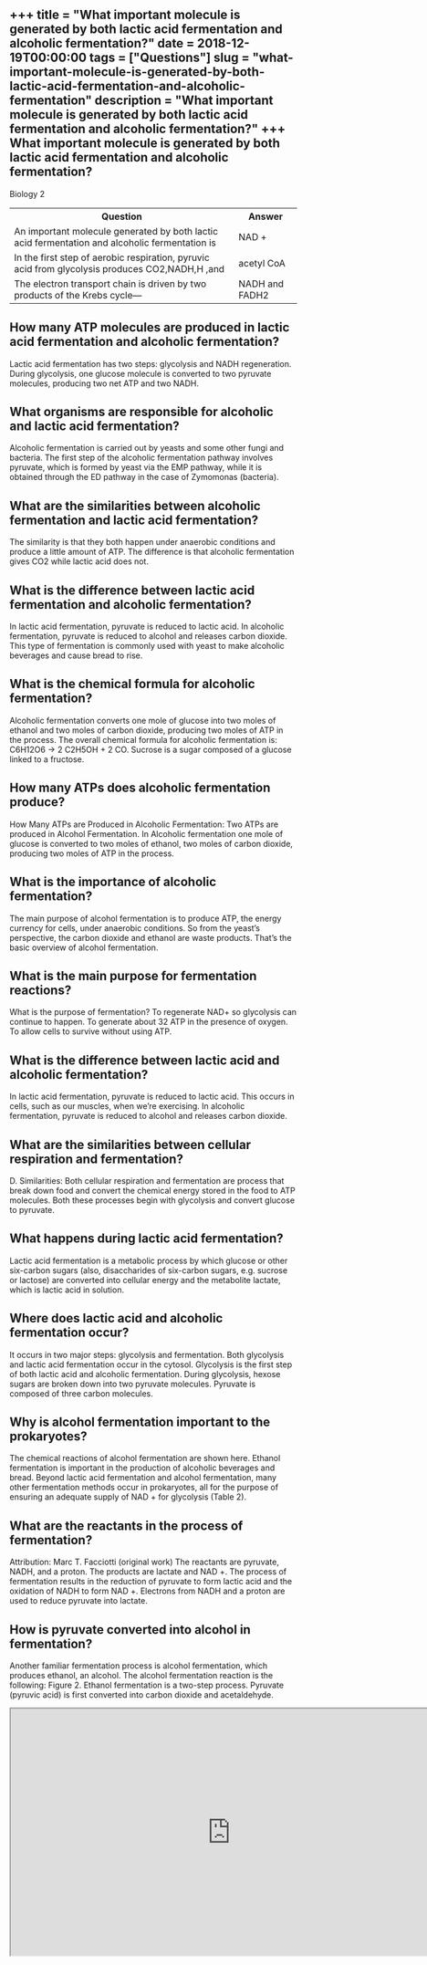 +++
title = "What important molecule is generated by both lactic acid fermentation and alcoholic fermentation?"
date = 2018-12-19T00:00:00
tags = ["Questions"]
slug = "what-important-molecule-is-generated-by-both-lactic-acid-fermentation-and-alcoholic-fermentation"
description = "What important molecule is generated by both lactic acid fermentation and alcoholic fermentation?"
+++
What important molecule is generated by both lactic acid fermentation and alcoholic fermentation?
-------------------------------------------------------------------------------------------------

Biology 2

<table><tr><th>Question</th><th>Answer</th></tr><tr><td>An important molecule generated by both lactic acid fermentation and alcoholic fermentation is</td><td>NAD +</td></tr><tr><td>In the first step of aerobic respiration, pyruvic acid from glycolysis produces CO2,NADH,H ,and</td><td>acetyl CoA</td></tr><tr><td>The electron transport chain is driven by two products of the Krebs cycle—</td><td>NADH and FADH2</td></tr></table>

How many ATP molecules are produced in lactic acid fermentation and alcoholic fermentation?
-------------------------------------------------------------------------------------------

Lactic acid fermentation has two steps: glycolysis and NADH regeneration. During glycolysis, one glucose molecule is converted to two pyruvate molecules, producing two net ATP and two NADH.

What organisms are responsible for alcoholic and lactic acid fermentation?
--------------------------------------------------------------------------

Alcoholic fermentation is carried out by yeasts and some other fungi and bacteria. The first step of the alcoholic fermentation pathway involves pyruvate, which is formed by yeast via the EMP pathway, while it is obtained through the ED pathway in the case of Zymomonas (bacteria).

What are the similarities between alcoholic fermentation and lactic acid fermentation?
--------------------------------------------------------------------------------------

The similarity is that they both happen under anaerobic conditions and produce a little amount of ATP. The difference is that alcoholic fermentation gives CO2 while lactic acid does not.

What is the difference between lactic acid fermentation and alcoholic fermentation?
-----------------------------------------------------------------------------------

In lactic acid fermentation, pyruvate is reduced to lactic acid. In alcoholic fermentation, pyruvate is reduced to alcohol and releases carbon dioxide. This type of fermentation is commonly used with yeast to make alcoholic beverages and cause bread to rise.

What is the chemical formula for alcoholic fermentation?
--------------------------------------------------------

Alcoholic fermentation converts one mole of glucose into two moles of ethanol and two moles of carbon dioxide, producing two moles of ATP in the process. The overall chemical formula for alcoholic fermentation is: C6H12O6 → 2 C2H5OH + 2 CO. Sucrose is a sugar composed of a glucose linked to a fructose.

How many ATPs does alcoholic fermentation produce?
--------------------------------------------------

How Many ATPs are Produced in Alcoholic Fermentation: Two ATPs are produced in Alcohol Fermentation. In Alcoholic fermentation one mole of glucose is converted to two moles of ethanol, two moles of carbon dioxide, producing two moles of ATP in the process.

What is the importance of alcoholic fermentation?
-------------------------------------------------

The main purpose of alcohol fermentation is to produce ATP, the energy currency for cells, under anaerobic conditions. So from the yeast’s perspective, the carbon dioxide and ethanol are waste products. That’s the basic overview of alcohol fermentation.

What is the main purpose for fermentation reactions?
----------------------------------------------------

What is the purpose of fermentation? To regenerate NAD+ so glycolysis can continue to happen. To generate about 32 ATP in the presence of oxygen. To allow cells to survive without using ATP.

What is the difference between lactic acid and alcoholic fermentation?
----------------------------------------------------------------------

In lactic acid fermentation, pyruvate is reduced to lactic acid. This occurs in cells, such as our muscles, when we’re exercising. In alcoholic fermentation, pyruvate is reduced to alcohol and releases carbon dioxide.

What are the similarities between cellular respiration and fermentation?
------------------------------------------------------------------------

D. Similarities: Both cellular respiration and fermentation are process that break down food and convert the chemical energy stored in the food to ATP molecules. Both these processes begin with glycolysis and convert glucose to pyruvate.

What happens during lactic acid fermentation?
---------------------------------------------

Lactic acid fermentation is a metabolic process by which glucose or other six-carbon sugars (also, disaccharides of six-carbon sugars, e.g. sucrose or lactose) are converted into cellular energy and the metabolite lactate, which is lactic acid in solution.

Where does lactic acid and alcoholic fermentation occur?
--------------------------------------------------------

It occurs in two major steps: glycolysis and fermentation. Both glycolysis and lactic acid fermentation occur in the cytosol. Glycolysis is the first step of both lactic acid and alcoholic fermentation. During glycolysis, hexose sugars are broken down into two pyruvate molecules. Pyruvate is composed of three carbon molecules.

Why is alcohol fermentation important to the prokaryotes?
---------------------------------------------------------

The chemical reactions of alcohol fermentation are shown here. Ethanol fermentation is important in the production of alcoholic beverages and bread. Beyond lactic acid fermentation and alcohol fermentation, many other fermentation methods occur in prokaryotes, all for the purpose of ensuring an adequate supply of NAD + for glycolysis (Table 2).

What are the reactants in the process of fermentation?
------------------------------------------------------

Attribution: Marc T. Facciotti (original work) The reactants are pyruvate, NADH, and a proton. The products are lactate and NAD +. The process of fermentation results in the reduction of pyruvate to form lactic acid and the oxidation of NADH to form NAD +. Electrons from NADH and a proton are used to reduce pyruvate into lactate.

How is pyruvate converted into alcohol in fermentation?
-------------------------------------------------------

Another familiar fermentation process is alcohol fermentation, which produces ethanol, an alcohol. The alcohol fermentation reaction is the following: Figure 2. Ethanol fermentation is a two-step process. Pyruvate (pyruvic acid) is first converted into carbon dioxide and acetaldehyde.

<iframe allow="accelerometer; autoplay; clipboard-write; encrypted-media; gyroscope; picture-in-picture" allowfullscreen="" class="__youtube_prefs__  epyt-is-override  no-lazyload" data-no-lazy="1" data-origheight="433" data-origwidth="770" data-skipgform_ajax_framebjll="" height="433" id="_ytid_19321" loading="lazy" src="https://www.youtube.com/embed/XREALVgxBEI?enablejsapi=1&autoplay=0&cc_load_policy=0&cc_lang_pref=&iv_load_policy=1&loop=0&modestbranding=0&rel=1&fs=1&playsinline=0&autohide=2&theme=dark&color=red&controls=1&" title="YouTube player" width="770"></iframe>